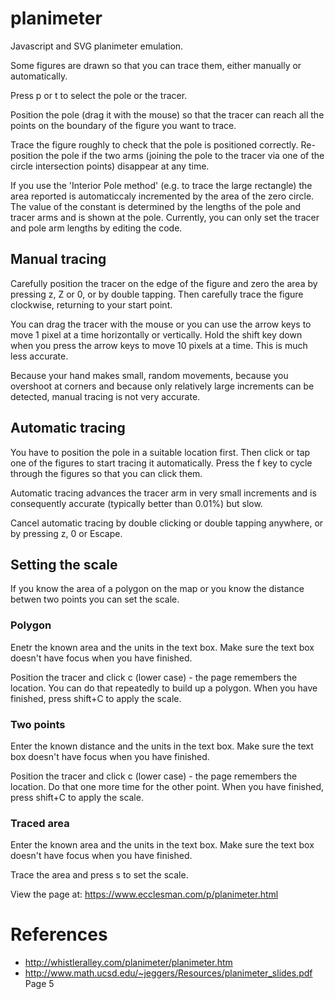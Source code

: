 # planimeter

Javascript and SVG planimeter emulation.

Some figures are drawn so that you can trace them, either manually or automatically.

Press p or t to select the pole or the tracer.

Position the pole (drag it with the mouse) so that the tracer can reach all the points on the boundary of the figure you want to trace.

Trace the figure roughly to check that the pole is positioned correctly.
Re-position the pole if the two arms (joining the pole to the tracer via one of the circle intersection points) disappear at any time.

If you use the 'Interior Pole method' (e.g. to trace the large rectangle) the area reported is automaticcaly incremented by the area
of the zero circle. The value of the constant is determined by the lengths of the pole and tracer arms and is shown at the pole.
Currently, you can only set the tracer and pole arm lengths by editing the code.

## Manual tracing

Carefully position the tracer on the edge of the figure and zero the area by pressing z, Z or 0, or by double tapping.
Then carefully trace the figure clockwise, returning to your start point.

You can drag the tracer with the mouse or you can use the arrow keys to move 1 pixel at a time horizontally or vertically.
Hold the shift key down when you press the arrow keys to move 10 pixels at a time. This is much less accurate.

Because your hand makes small, random movements, because you overshoot at corners and because only relatively large increments
can be detected, manual tracing is not very accurate.

## Automatic tracing

You have to position the pole in a suitable location first. Then click or tap one of the
figures to start tracing it automatically. Press the f key to cycle through the figures so that
you can click them.

Automatic tracing advances the tracer arm in very small increments
and is consequently accurate (typically better than 0.01%) but slow.

Cancel automatic tracing by double clicking or double tapping anywhere, or by pressing z, 0 or Escape.

## Setting the scale

If you know the area of a polygon on the map or you know the distance betwen two points you can set the scale.

### Polygon

Enetr the known area and the units in the text box. Make sure the text box doesn't have focus when you have finished.

Position the tracer and click c (lower case) - the page remembers the location. You can do that repeatedly to build up a polygon. When you have finished, press shift+C to apply the scale.

### Two points

Enter the known distance and the units in the text box. Make sure the text box doesn't have focus when you have finished.

Position the tracer and click c (lower case) - the page remembers the location. Do that one more time for the other point. When you have finished, press shift+C to apply the scale.

### Traced area

Enter the known area and the units in the text box. Make sure the text box doesn't have focus when you have finished.

Trace the area and press s to set the scale.


View the page at: https://www.ecclesman.com/p/planimeter.html

# References
* http://whistleralley.com/planimeter/planimeter.htm
* http://www.math.ucsd.edu/~jeggers/Resources/planimeter_slides.pdf Page 5
